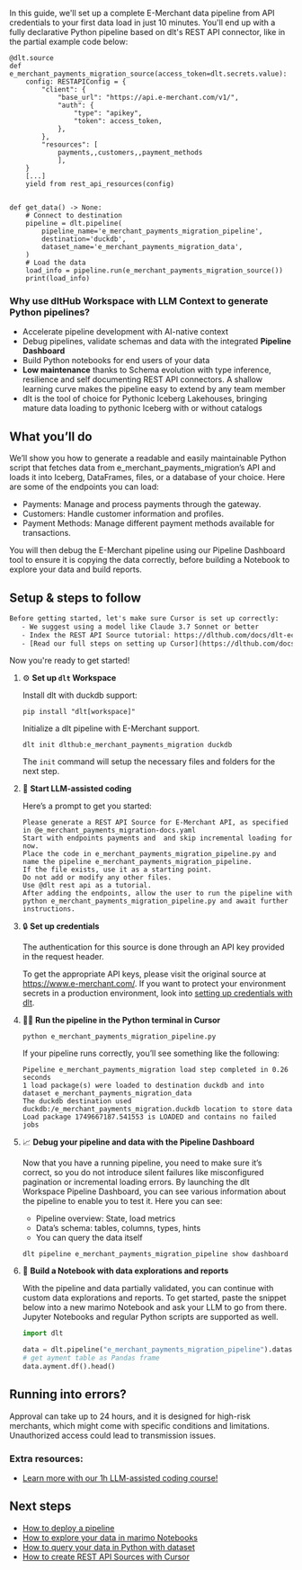 In this guide, we'll set up a complete E-Merchant data pipeline from API credentials to your first data load in just 10 minutes. You'll end up with a fully declarative Python pipeline based on dlt's REST API connector, like in the partial example code below:

```python-outcome
@dlt.source
def e_merchant_payments_migration_source(access_token=dlt.secrets.value):
    config: RESTAPIConfig = {
        "client": {
            "base_url": "https://api.e-merchant.com/v1/",
            "auth": {
                "type": "apikey",
                "token": access_token,
            },
        },
        "resources": [
            payments,,customers,,payment_methods
            ],
    }
    [...]
    yield from rest_api_resources(config)


def get_data() -> None:
    # Connect to destination
    pipeline = dlt.pipeline(
        pipeline_name='e_merchant_payments_migration_pipeline',
        destination='duckdb',
        dataset_name='e_merchant_payments_migration_data', 
    )
    # Load the data
    load_info = pipeline.run(e_merchant_payments_migration_source())
    print(load_info) 
```

### Why use dltHub Workspace with LLM Context to generate Python pipelines?

- Accelerate pipeline development with AI-native context
- Debug pipelines, validate schemas and data with the integrated **Pipeline Dashboard**
- Build Python notebooks for end users of your data
- **Low maintenance** thanks to Schema evolution with type inference, resilience and self documenting REST API connectors. A shallow learning curve makes the pipeline easy to extend by any team member
- dlt is the tool of choice for Pythonic Iceberg Lakehouses, bringing mature data loading to pythonic Iceberg with or without catalogs

## What you’ll do

We’ll show you how to generate a readable and easily maintainable Python script that fetches data from e_merchant_payments_migration’s API and loads it into Iceberg, DataFrames, files, or a database of your choice. Here are some of the endpoints you can load:

- Payments: Manage and process payments through the gateway.
- Customers: Handle customer information and profiles.
- Payment Methods: Manage different payment methods available for transactions.

You will then debug the E-Merchant pipeline using our Pipeline Dashboard tool to ensure it is copying the data correctly, before building a Notebook to explore your data and build reports.

## Setup & steps to follow

```default
Before getting started, let's make sure Cursor is set up correctly:
   - We suggest using a model like Claude 3.7 Sonnet or better
   - Index the REST API Source tutorial: https://dlthub.com/docs/dlt-ecosystem/verified-sources/rest_api/ and add it to context as **@dlt rest api**
   - [Read our full steps on setting up Cursor](https://dlthub.com/docs/dlt-ecosystem/llm-tooling/cursor-restapi#23-configuring-cursor-with-documentation)
```

Now you're ready to get started!

1. ⚙️ **Set up `dlt` Workspace**
    
    Install dlt with duckdb support:
    ```shell
    pip install "dlt[workspace]"
    ```

    Initialize a dlt pipeline with E-Merchant support.
    ```shell
    dlt init dlthub:e_merchant_payments_migration duckdb
    ```

    The `init` command will setup the necessary files and folders for the next step.
    
2. 🤠 **Start LLM-assisted coding**
    
    Here’s a prompt to get you started:
    
    ```prompt
    Please generate a REST API Source for E-Merchant API, as specified in @e_merchant_payments_migration-docs.yaml 
    Start with endpoints payments and  and skip incremental loading for now. 
    Place the code in e_merchant_payments_migration_pipeline.py and name the pipeline e_merchant_payments_migration_pipeline. 
    If the file exists, use it as a starting point. 
    Do not add or modify any other files. 
    Use @dlt rest api as a tutorial. 
    After adding the endpoints, allow the user to run the pipeline with python e_merchant_payments_migration_pipeline.py and await further instructions.
    ```

    
3. 🔒 **Set up credentials** 
    
    The authentication for this source is done through an API key provided in the request header.
    
    To get the appropriate API keys, please visit the original source at https://www.e-merchant.com/.
    If you want to protect your environment secrets in a production environment, look into [setting up credentials with dlt](https://dlthub.com/docs/walkthroughs/add_credentials).
    
4. 🏃‍♀️ **Run the pipeline in the Python terminal in Cursor**
    
    ```shell
    python e_merchant_payments_migration_pipeline.py
    ```
    
    If your pipeline runs correctly, you’ll see something like the following:
    
    ```shell
    Pipeline e_merchant_payments_migration load step completed in 0.26 seconds
    1 load package(s) were loaded to destination duckdb and into dataset e_merchant_payments_migration_data
    The duckdb destination used duckdb:/e_merchant_payments_migration.duckdb location to store data
    Load package 1749667187.541553 is LOADED and contains no failed jobs
    ```
    
5. 📈 **Debug your pipeline and data with the Pipeline Dashboard**

    Now that you have a running pipeline, you need to make sure it’s correct, so you do not introduce silent failures like misconfigured pagination or incremental loading errors. By launching the dlt Workspace Pipeline Dashboard, you can see various information about the pipeline to enable you to test it. Here you can see:
    - Pipeline overview: State, load metrics
    - Data’s schema: tables, columns, types, hints
    - You can query the data itself
    
    ```shell
    dlt pipeline e_merchant_payments_migration_pipeline show dashboard
    ```
    
6. 🐍 **Build a Notebook with data explorations and reports**

    With the pipeline and data partially validated, you can continue with custom data explorations and reports. To get started, paste the snippet below into a new marimo Notebook and ask your LLM to go from there. Jupyter Notebooks and regular Python scripts are supported as well.

    
    ```python
    import dlt

   data = dlt.pipeline("e_merchant_payments_migration_pipeline").dataset()
   # get ayment table as Pandas frame
   data.ayment.df().head()
    ```

## Running into errors?

Approval can take up to 24 hours, and it is designed for high-risk merchants, which might come with specific conditions and limitations. Unauthorized access could lead to transmission issues.

### Extra resources:

- [Learn more with our 1h LLM-assisted coding course!](https://www.youtube.com/watch?v=GGid70rnJuM)

## Next steps

- [How to deploy a pipeline](https://dlthub.com/docs/walkthroughs/deploy-a-pipeline)
- [How to explore your data in marimo Notebooks](https://dlthub.com/docs/general-usage/dataset-access/marimo)
- [How to query your data in Python with dataset](https://dlthub.com/docs/general-usage/dataset-access/dataset)
- [How to create REST API Sources with Cursor](https://dlthub.com/docs/dlt-ecosystem/llm-tooling/cursor-restapi)
